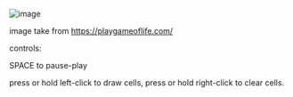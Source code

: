 ![image](https://github.com/Subortinaiti/python-gameoflife/assets/143359147/d81973db-aa94-4f78-984f-25fbc7c5175b)

image take from https://playgameoflife.com/

controls: 

SPACE to pause-play

press or hold left-click to draw cells, press or hold right-click to clear cells.

